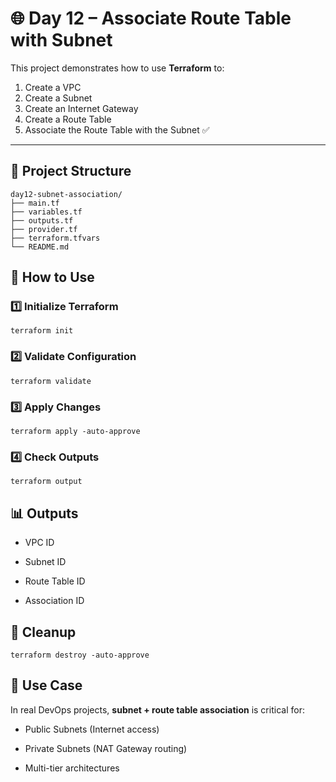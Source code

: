 # 🌐 Day 12 – Associate Route Table with Subnet

This project demonstrates how to use **Terraform** to:
1. Create a VPC
2. Create a Subnet
3. Create an Internet Gateway
4. Create a Route Table
5. Associate the Route Table with the Subnet ✅

---
## 📂 Project Structure
```
day12-subnet-association/
├── main.tf
├── variables.tf
├── outputs.tf
├── provider.tf
├── terraform.tfvars
└── README.md
```
## 🚀 How to Use

### 1️⃣ Initialize Terraform
```
terraform init
```
### 2️⃣ Validate Configuration
```
terraform validate
```
### 3️⃣ Apply Changes
```
terraform apply -auto-approve
```
### 4️⃣ Check Outputs
```
terraform output
```
## 📊 Outputs

* VPC ID

* Subnet ID

* Route Table ID

* Association ID
## 🧹 Cleanup
```
terraform destroy -auto-approve
```
## 📌 Use Case

In real DevOps projects, **subnet + route table association** is critical for:

* Public Subnets (Internet access)

* Private Subnets (NAT Gateway routing)

* Multi-tier architectures
